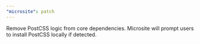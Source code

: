 ```yaml
---
"microsite": patch
---
```


Remove PostCSS logic from core dependencies. Microsite will prompt users to install PostCSS locally if detected.
